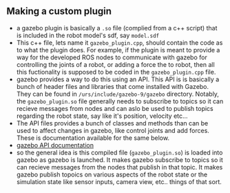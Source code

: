 ## Making a custom plugin

- a gazebo plugin is basically a `.so` file (complied from a c++ script) that is included in the robot model's sdf, say `model.sdf`
- This c++ file, lets name it `gazebo_plugin.cpp`, should contain the code as to what the plugin does. For example, if the plugin is meant to 
provide a way for the developed ROS nodes to communicate with gazebo for controlling the joints of a robot, or adding a force the to robot, then all this
fuctionality is supposed to be coded in the `gazebo_plugin.cpp` file. 
- gazebo provides a way to do this using an API. This API is is basically a bunch of header files and libraries that come installed with Gazebo. They can be found
in `/urs/include/gazebo-9/gazebo` directory. Notably, the `gazebo_plugin.so` file generally needs to subscribe to topics so it can recieve messages from nodes
and can aslo be used to publish topics regarding the robot state, say like it's position, velocity etc...
- The API files provides a bunch of classes and methods than can be used to affect changes in gazebo, like control joints and add forces. These is documentation available
for the same below.
- [gazebo API documentation](http://osrf-distributions.s3.amazonaws.com/gazebo/api/2.2.1/index.html)
- so the general idea is this compiled file (`gazebo_plugin.so`) is loaded into gazebo as gazebo is launched. It makes gazebo subscribe to topics so it can recieve
messages from the nodes that publish in that topic. It makes gazebo publish topoics on various aspects of the robot state or the simulation state like sensor inputs,
camera view, etc.. things of that sort.
